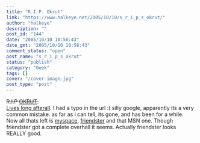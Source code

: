 ```yaml
---
title: "R.I.P. Okrut"
link: "https://www.halkeye.net/2005/10/10/s_r_i_p_s_okrut/"
author: "halkeye"
description: ""
post_id: "144"
date: "2005/10/10 10:58:43"
date_gmt: "2005/10/10 10:58:43"
comment_status: "open"
post_name: "s_r_i_p_s_okrut"
status: "publish"
category: "Geek"
tags: []
cover: "/cover-image.jpg"
post_type: "post"
---
```


<s>R.I.P [OKRUT](http://www.okrut.com).</s>  
[Lives long afterall](http://www.orkut.com). I had a typo in the url :( silly google, apparently its a very common mistake. as far as i can tell, its gone, and has been for a while. Now all thats left is [myspace](http://www.myspace.com/halkeye), [friendster](http://www.friendster.com) and that MSN one. Though friendster got a complete overhall it seems. Actually friendster looks REALLY good.